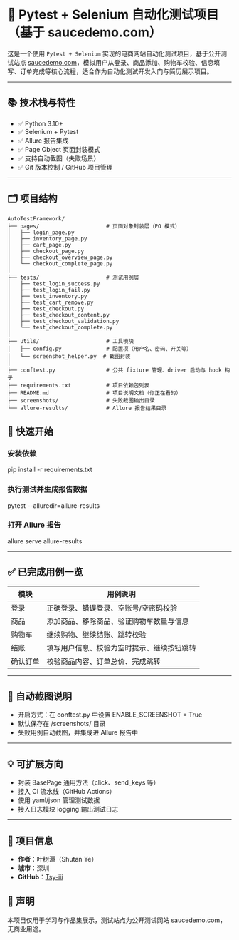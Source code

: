 # 🧪 Pytest + Selenium 自动化测试项目（基于 saucedemo.com）

这是一个使用 `Pytest + Selenium` 实现的电商网站自动化测试项目，基于公开测试站点 [saucedemo.com](https://www.saucedemo.com/)，模拟用户从登录、商品添加、购物车校验、信息填写、订单完成等核心流程，适合作为自动化测试开发入门与简历展示项目。

---

## 📚 技术栈与特性

- ✅ Python 3.10+
- ✅ Selenium + Pytest
- ✅ Allure 报告集成
- ✅ Page Object 页面封装模式
- ✅ 支持自动截图（失败场景）
- ✅ Git 版本控制 / GitHub 项目管理

---

## 🗂 项目结构

```text
AutoTestFramework/
├── pages/                     # 页面对象封装层（PO 模式）
│   ├── login_page.py
│   ├── inventory_page.py
│   ├── cart_page.py
│   ├── checkout_page.py
│   ├── checkout_overview_page.py
│   └── checkout_complete_page.py
│
├── tests/                     # 测试用例层
│   ├── test_login_success.py
│   ├── test_login_fail.py
│   ├── test_inventory.py
│   ├── test_cart_remove.py
│   ├── test_checkout.py
│   ├── test_checkout_content.py
│   ├── test_checkout_validation.py
│   └── test_checkout_complete.py
│
├── utils/                     # 工具模块
│   ├── config.py              # 配置项（用户名、密码、开关等）
│   └── screenshot_helper.py  # 截图封装
│
├── conftest.py                # 公共 fixture 管理、driver 启动与 hook 钩子
├── requirements.txt           # 项目依赖包列表
├── README.md                  # 项目说明文档（你正在看的）
├── screenshots/               # 失败截图输出目录
└── allure-results/            # Allure 报告结果目录
```

## 🚀 快速开始

### 安装依赖

pip install -r requirements.txt

### 执行测试并生成报告数据

pytest --alluredir=allure-results

### 打开 Allure 报告

allure serve allure-results

---

## ✅ 已完成用例一览

| 模块       | 用例说明                                       |
|------------|------------------------------------------------|
| 登录       | 正确登录、错误登录、空账号/空密码校验         |
| 商品       | 添加商品、移除商品、验证购物车数量与信息       |
| 购物车     | 继续购物、继续结账、跳转校验                   |
| 结账       | 填写用户信息、校验为空时提示、继续按钮跳转     |
| 确认订单   | 校验商品内容、订单总价、完成跳转               |

---

## 📸 自动截图说明

- 开启方式：在 conftest.py 中设置 ENABLE_SCREENSHOT = True
- 默认保存在 /screenshots/ 目录
- 失败用例自动截图，并集成进 Allure 报告中

---

## 💡 可扩展方向

- 封装 BasePage 通用方法（click、send_keys 等）
- 接入 CI 流水线（GitHub Actions）
- 使用 yaml/json 管理测试数据
- 接入日志模块 logging 输出测试日志

---

## 👤 项目信息

- **作者**：叶树潭（Shutan Ye）  
- **城市**：深圳  
- **GitHub**：[Tsy-iii](https://github.com/Tsy-iii)

## 📌 声明

本项目仅用于学习与作品集展示，测试站点为公开测试网站 saucedemo.com，无商业用途。